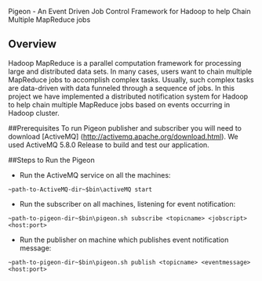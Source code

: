 Pigeon - An Event Driven Job Control Framework for Hadoop to help Chain Multiple MapReduce jobs

## Overview
Hadoop MapReduce is a parallel computation framework for processing large and distributed data sets. 
In many cases, users want to chain multiple MapReduce jobs to accomplish complex tasks. 
Usually, such complex tasks are data-driven with data funneled through a sequence of jobs. 
In this project we have implemented a distributed notification system for Hadoop to help chain
multiple MapReduce jobs based on events occurring in Hadoop cluster.

##Prerequisites
To run Pigeon publisher and subscriber you will need to download [ActiveMQ] (http://activemq.apache.org/download.html). 
We used ActiveMQ 5.8.0 Release to build and test our application.

##Steps to Run the Pigeon

* Run the ActiveMQ service on all the machines: 

`~path-to-ActiveMQ-dir~$bin\activeMQ start`

* Run the subscriber on all machines, listening for event notification: 

`~path-to-pigeon-dir~$bin\pigeon.sh subscribe <topicname> <jobscript> <host:port>`

* Run the publisher on machine which publishes event notification message:

`~path-to-pigeon-dir~$bin\pigeon.sh publish <topicname> <eventmessage> <host:port>`
